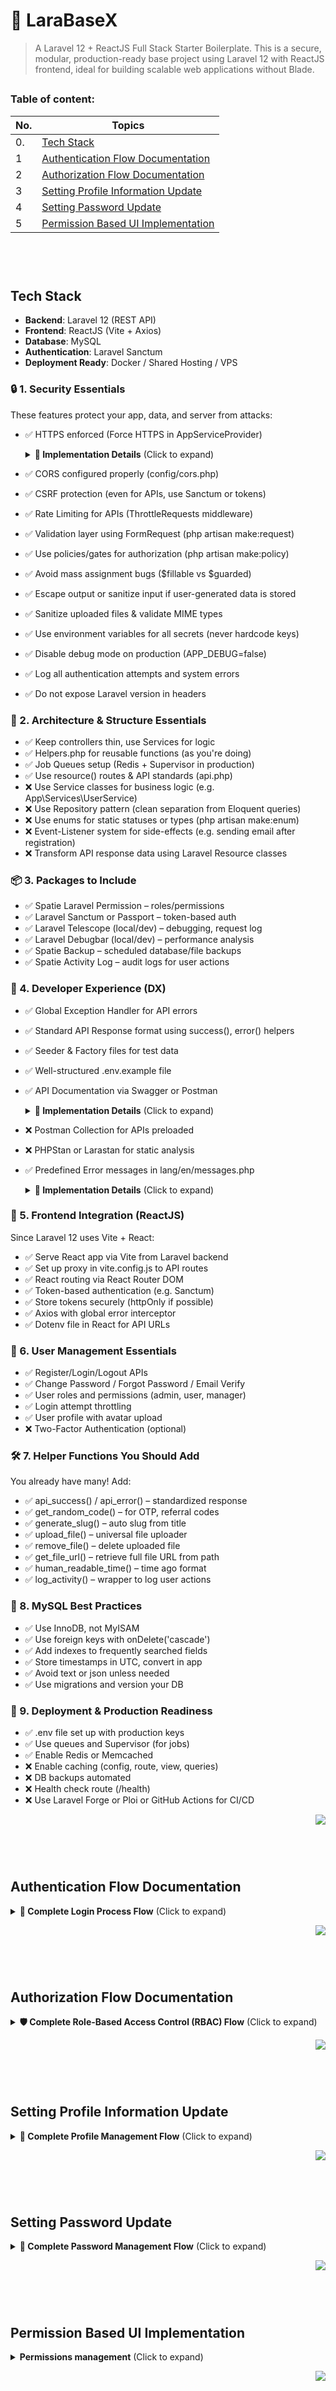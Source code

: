 # 🚀 LaraBaseX

> A Laravel 12 + ReactJS Full Stack Starter Boilerplate.
This is a secure, modular, production-ready base project using Laravel 12 with ReactJS frontend, ideal for building scalable web applications without Blade.

<div id="top"></div>

##

### Table of content:

| No. | Topics                                                                                  |
| --- | --------------------------------------------------------------------------------------- |
| 0.  | [Tech Stack](#tech-stack)                                                               |
| 1   | [Authentication Flow Documentation](#authentication-flow-documentation)                 |
| 2   | [Authorization Flow Documentation](#authorization-flow-documentation)                   |
| 3   | [Setting Profile Information Update](#setting-profile-information-update)               |
| 4   | [Setting Password Update](#setting-password-update)                                     |
| 5   | [Permission Based UI Implementation](#permission-based-ui-implementation)               |

<br>

<br>

#



## Tech Stack

- **Backend**: Laravel 12 (REST API)
- **Frontend**: ReactJS (Vite + Axios)
- **Database**: MySQL
- **Authentication**: Laravel Sanctum
- **Deployment Ready**: Docker / Shared Hosting / VPS



### 🔒 1. Security Essentials
These features protect your app, data, and server from attacks:

- ✅ HTTPS enforced (Force HTTPS in AppServiceProvider)
    <details>
    <summary>
    <strong>🔐 Implementation Details</strong> (Click to expand)</summary>

    **📁 Files Modified:**
    - `/app/Providers/AppServiceProvider.php` - Force HTTPS URL generation
    - `/config/app.php` - Added `force_https` configuration
    - `/app/Http/Middleware/ForceHttps.php` - HTTP to HTTPS redirects
    - `/app/Http/Kernel.php` - Middleware registration
    - `/.env.example` - Added `APP_FORCE_HTTPS` variable

    **🔧 How It Works:**
    ```php
    // AppServiceProvider - URL generation
    if (config('app.env') === 'production') {
        URL::forceScheme('https');
    }

    // Middleware - Request redirects
    if ($this->shouldForceHttps($request)) {
        return redirect()->secure($request->getRequestUri(), 301);
    }
    ```

    **⚙️ Configuration:**
    ```bash
    # Production
    APP_ENV=production
    APP_FORCE_HTTPS=true
    APP_URL=https://yourdomain.com

    # Development
    APP_ENV=local
    APP_FORCE_HTTPS=false
    APP_URL=http://localhost
    ```

    **✅ Features:**
    - Automatic HTTPS enforcement in production
    - Environment-based configuration
    - 301 redirects for SEO
    - Development-friendly (skips local)
    - Dual-layer protection (AppServiceProvider + Middleware)

    </details>
- ✅ CORS configured properly (config/cors.php)
- ✅ CSRF protection (even for APIs, use Sanctum or tokens)
- ✅ Rate Limiting for APIs (ThrottleRequests middleware)
- ✅ Validation layer using FormRequest (php artisan make:request)
- ✅ Use policies/gates for authorization (php artisan make:policy)
- ✅ Avoid mass assignment bugs ($fillable vs $guarded)
- ✅ Escape output or sanitize input if user-generated data is stored
- ✅ Sanitize uploaded files & validate MIME types
- ✅ Use environment variables for all secrets (never hardcode keys)
- ✅ Disable debug mode on production (APP_DEBUG=false)
- ✅ Log all authentication attempts and system errors
- ✅ Do not expose Laravel version in headers


### 🧱 2. Architecture & Structure Essentials
- ✅ Keep controllers thin, use Services for logic
- ✅ Helpers.php for reusable functions (as you're doing)
- ✅ Job Queues setup (Redis + Supervisor in production)
- ✅ Use resource() routes & API standards (api.php)
- ❌ Use Service classes for business logic (e.g. App\Services\UserService)
- ❌ Use Repository pattern (clean separation from Eloquent queries)
- ❌ Use enums for static statuses or types (php artisan make:enum)
- ❌ Event-Listener system for side-effects (e.g. sending email after registration)
- ❌ Transform API response data using Laravel Resource classes


### 📦 3. Packages to Include
- ✅ Spatie Laravel Permission – roles/permissions
- ✅ Laravel Sanctum or Passport – token-based auth
- ✅ Laravel Telescope (local/dev) – debugging, request log
- ✅ Laravel Debugbar (local/dev) – performance analysis
- ✅ Spatie Backup – scheduled database/file backups
- ✅ Spatie Activity Log – audit logs for user actions


### 🧠 4. Developer Experience (DX)
- ✅ Global Exception Handler for API errors
- ✅ Standard API Response format using success(), error() helpers
- ✅ Seeder & Factory files for test data
- ✅ Well-structured .env.example file
- ✅ API Documentation via Swagger or Postman

    <details>
    <summary>
    <strong>🔐 Implementation Details</strong> (Click to expand)</summary>
        includes comprehensive API documentation powered by **Swagger (OpenAPI)** which provides interactive documentation for all API endpoints.

    ## 🔗 Quick Access

    - **Swagger UI**: [http://127.0.0.1:8001/api/documentation](http://127.0.0.1:8001/api/documentation)
    - **JSON Documentation**: [http://127.0.0.1:8001/docs/api-docs.json](http://127.0.0.1:8001/docs/api-docs.json)
    - **YAML Documentation**: [http://127.0.0.1:8001/docs/api-docs.yaml](http://127.0.0.1:8001/docs/api-docs.yaml)

    ## 📋 API Endpoints Summary

    ### Authentication Endpoints

    | Method | Endpoint | Description | Auth Required |
    |--------|----------|-------------|---------------|
    | `GET` | `/api/app-version` | Get app version and store URL | ❌ No |
    | `POST` | `/api/register` | Register new user and send OTP | ❌ No |
    | `POST` | `/api/login` | Login with mobile number and send OTP | ❌ No |
    | `POST` | `/api/verify-otp` | Verify OTP and get access token | ❌ No |
    | `POST` | `/api/resend-otp` | Resend OTP to mobile number | ❌ No |
    | `POST` | `/api/logout` | Logout and revoke access token | ✅ Yes |

    ### User Management Endpoints

    | Method | Endpoint | Description | Auth Required |
    |--------|----------|-------------|---------------|
    | `POST` | `/api/user` | Get authenticated user details | ✅ Yes |
    | `POST` | `/api/user/update` | Update user profile information | ✅ Yes |
    | `POST` | `/api/user/update-photo` | Upload/update profile photo | ✅ Yes |

    ### Home/Content Endpoints

    | Method | Endpoint | Description | Auth Required |
    |--------|----------|-------------|---------------|
    | `POST` | `/api/sliders` | Get home page sliders | ✅ Yes |

    ## 🔐 Authentication

    The API uses **Bearer Token Authentication** (Laravel Passport):

    1. **Register/Login**: Use `/api/register` or `/api/login` to get OTP
    2. **Verify OTP**: Use `/api/verify-otp` to get your access token
    3. **Use Token**: Include in headers: `Authorization: Bearer YOUR_TOKEN_HERE`

    ### Example Authentication Flow

    ```bash
    # 1. Register or Login
    curl -X POST http://127.0.0.1:8001/api/login \
    -H "Content-Type: application/json" \
    -d '{
        "mobile": "9876543210",
        "device_id": "abc123device"
    }'

    # 2. Verify OTP (example OTP from logs)
    curl -X POST http://127.0.0.1:8001/api/verify-otp \
    -H "Content-Type: application/json" \
    -d '{
        "mobile": "9876543210",
        "otp": "1234"
    }'

    # 3. Use the returned access_token for authenticated requests
    curl -X POST http://127.0.0.1:8001/api/user \
    -H "Authorization: Bearer YOUR_ACCESS_TOKEN_HERE" \
    -H "Content-Type: application/json"
    ```

    ## 🚀 Using Swagger UI

    ### Interactive Testing

    1. **Open Swagger UI**: Navigate to `http://127.0.0.1:8001/api/documentation`
    2. **Authenticate**:
    - Click "Authorize" button
    - Enter your bearer token: `Bearer YOUR_TOKEN_HERE`
    3. **Test Endpoints**: Click "Try it out" on any endpoint to test it directly

    ### Features Available

    - ✅ **Interactive Testing**: Test all endpoints directly from the browser
    - ✅ **Request/Response Examples**: See example data for all endpoints
    - ✅ **Schema Validation**: View required fields and data types
    - ✅ **Authentication Support**: Built-in token authentication
    - ✅ **Export Options**: Download as JSON/YAML for external tools

    ## 📱 Mobile App Integration

    ### Headers Required

    ```javascript
    {
    "Content-Type": "application/json",
    "Accept": "application/json",
    "Authorization": "Bearer YOUR_ACCESS_TOKEN" // For protected endpoints
    }
    ```

    ### Error Responses

    All endpoints return consistent error responses:

    ```json
    {
    "errors": {
        "field_name": ["Error message here"]
    }
    }
    ```

    ### Success Responses

    Most endpoints return:
    - `200`: Success with data
    - `201`: Created successfully
    - `400`: Validation error
    - `401`: Unauthorized/Invalid token

    ## 🛠️ For Developers

    ### Adding New API Endpoints

    1. **Create Controller Method** with OpenAPI annotations:

    ```php
    /**
     * @OA\Post(
     *     path="/api/your-endpoint",
     *     operationId="yourMethod",
     *     tags={"Your Tag"},
     *     summary="Your endpoint description",
     *     @OA\RequestBody(
     *         required=true,
     *         @OA\JsonContent(
     *             @OA\Property(property="field", type="string", example="value")
     *         )
     *     ),
     *     @OA\Response(response=200, description="Success")
     * )
     */
    public function yourMethod(Request $request) {
        // Your code here
    }
    ```

    2. **Add Route** in `routes/api.php`
    3. **Regenerate Documentation**:
    ```bash
    php artisan l5-swagger:generate
    ```

    ### Configuration

    - **Config File**: `config/l5-swagger.php`
    - **Generated Files**: `storage/api-docs/`
    - **Views**: `resources/views/vendor/l5-swagger/`

    ## 📋 Postman Collection

    You can import the API documentation into Postman:

    1. **Import from URL**: Use `http://127.0.0.1:8001/docs/api-docs.json`
    2. **Or Download**: Save the JSON file and import it manually

    ## 🔄 Regenerating Documentation

    When you add new endpoints or modify existing ones:

    ```bash
    # Regenerate documentation
    php artisan l5-swagger:generate

    # Clear cache if needed
    php artisan config:clear
    php artisan route:clear
    ```

    ## 📝 Environment Configuration

    Add these to your `.env` file for production:

    ```env
    L5_SWAGGER_USE_ABSOLUTE_PATH=true
    L5_FORMAT_TO_USE_FOR_DOCS=json
    ```

    ## 🎯 Benefits of This Implementation

    1. **✅ Complete Documentation**: All endpoints documented with examples
    2. **✅ Interactive Testing**: Test APIs directly from browser
    3. **✅ Mobile-Friendly**: Perfect for mobile app development
    4. **✅ Export Ready**: JSON/YAML formats for external tools
    5. **✅ Security Documented**: Clear authentication requirements
    6. **✅ Validation Info**: Request/response schemas included
    7. **✅ Professional**: Industry-standard OpenAPI specification

    ## 🔗 Related Documentation

    - [Laravel Passport Authentication](routes/auth.php)
    - [Package Documentation](PACKAGES_DOCUMENTATION.md)
    - [Database Backup System](app/Console/Commands/BackupDatabase.php)

    ---

    **✅ Status**: API Documentation implementation complete!
    **🌐 Access**: http://127.0.0.1:8001/api/documentation
    **📱 Mobile Ready**: All endpoints documented and testable

    </details>
- ❌ Postman Collection for APIs preloaded
- ❌ PHPStan or Larastan for static analysis
- ✅ Predefined Error messages in lang/en/messages.php

    <details>
    <summary>
    <strong>🔐 Implementation Details</strong> (Click to expand)</summary>
        includes comprehensive API documentation powered by **Swagger (OpenAPI)** which provides interactive documentation for all API endpoints.


    ## 📁 Files Created/Modified

    ### 1. **Language Files**
    ```
    ✅ lang/en/messages.php     - Centralized application messages
    ✅ lang/en/validation.php   - Custom validation messages and attributes
    ✅ app/helpers.php          - Added message helper functions
    ```

    ### 2. **Updated Controllers**
    ```
    ✅ app/Http/Controllers/Api/AuthController.php - Using centralized messages
    ```

    ---

    ## 🛠️ Implementation Details

    ### **Message Categories**

    #### 1. **Authentication Messages** (`auth.*`)
    ```php
    auth_message('login_successful')          // "Login successful! Welcome back."
    auth_message('invalid_credentials')       // "Invalid email or password."
    auth_message('account_inactive')          // "Your account is inactive. Please contact administrator."
    ```

    #### 2. **API Messages** (`api.*`)
    ```php
    api_message('success')                    // "Operation completed successfully."
    api_message('otp_sent')                   // "OTP sent successfully."
    api_message('otp_verified')               // "OTP verified successfully."
    api_message('unauthorized')               // "Unauthorized access."
    ```

    #### 3. **User Management** (`user.*`)
    ```php
    user_message('created')                   // "User created successfully."
    user_message('profile_updated')           // "Profile updated successfully."
    user_message('email_exists')              // "Email address already exists."
    ```

    #### 4. **Validation Messages** (`validation.*`)
    ```php
    validation_message('required')            // "This field is required."
    validation_message('email')               // "Please enter a valid email address."
    validation_message('phone')               // "Please enter a valid phone number."
    ```

    #### 5. **File Upload Messages** (`file.*`)
    ```php
    message('file.uploaded')                  // "File uploaded successfully."
    message('file.invalid_type')              // "Invalid file type."
    message('file.too_large')                 // "File size is too large."
    ```

    #### 6. **System Messages** (`system.*`)
    ```php
    message('system.maintenance')             // "System is under maintenance. Please try again later."
    message('system.backup_created')          // "System backup created successfully."
    ```

    ---

    ## 🔧 Helper Functions Available

    ### **Basic Message Helpers**
    ```php
    message('category.key')                   // Get any message
    message('user.created')                   // "User created successfully."
    message('api.success')                    // "Operation completed successfully."
    ```

    ### **Category-Specific Helpers**
    ```php
    auth_message('login_successful')          // Authentication messages
    api_message('otp_sent')                   // API messages
    user_message('profile_updated')           // User management messages
    validation_message('required')            // Validation messages
    ```

    ### **API Response Helpers**
    ```php
    api_success_message('otp_sent')           // Standard API success with message
    api_error_message('unauthorized', 401)    // Standard API error with message
    ```

    ### **Web Response Helpers**
    ```php
    success_message('user', 'created')        // "User created successfully."
    error_message('user', 'not_found')        // "User not found."
    ```

    ---

    ## 💻 Usage Examples

    ### **In Controllers**
    ```php
    // API Controllers
    return api_success_message('otp_sent');
    return api_error_message('unauthorized', 401);

    // Web Controllers
    return redirect()->back()->with('success', user_message('created'));
    return redirect()->back()->with('error', user_message('not_found'));
    ```

    ### **In Validation**
    ```php
    // Custom validation messages automatically loaded from lang/en/validation.php
    $validator = Validator::make($request->all(), [
        'mobile' => 'required|digits:10|unique:users',
        'email' => 'required|email|unique:users',
    ]);

    // Will show: "Please enter a valid 10-digit mobile number."
    // Will show: "This email address is already registered."
    ```

    ### **In Blade Views**
    ```php
    @if(session('success'))
        <div class="alert-success">{{ session('success') }}</div>
    @endif

    @if(session('error'))
        <div class="alert-error">{{ session('error') }}</div>
    @endif
    ```

    ### **In React Components**
    ```typescript
    // Messages passed from backend via Inertia
    const { flash } = usePage().props;

    {flash.success && (
        <Alert variant="success">{flash.success}</Alert>
    )}

    {flash.error && (
        <Alert variant="destructive">{flash.error}</Alert>
    )}
    ```

    ---

    ## 🌍 Internationalization Ready

    ### **Easy Translation Support**
    ```php
    // Create lang/es/messages.php for Spanish
    'auth' => [
        'login_successful' => '¡Inicio de sesión exitoso! Bienvenido de vuelta.',
        'invalid_credentials' => 'Correo electrónico o contraseña inválidos.',
    ],

    // Usage remains the same
    auth_message('login_successful') // Returns Spanish version if locale is 'es'
    ```

    ### **With Replacements**
    ```php
    // In messages.php
    'user_created' => 'User :name was created successfully.',

    // Usage with replacements
    user_message('user_created', ['name' => $user->first_name])
    // Returns: "User John was created successfully."
    ```

    ---

    ## 🎯 Benefits Achieved

    ### **1. Consistency**
    - ✅ All error messages follow the same format
    - ✅ Standardized API responses
    - ✅ Consistent validation messages

    ### **2. Maintainability**
    - ✅ Centralized message management
    - ✅ Easy to update messages globally
    - ✅ No hardcoded strings in controllers

    ### **3. Internationalization**
    - ✅ Ready for multi-language support
    - ✅ Laravel's built-in translation system
    - ✅ Easy locale switching

    ### **4. Professional UX**
    - ✅ User-friendly error messages
    - ✅ Clear validation feedback
    - ✅ Consistent messaging across platform

    ### **5. Developer Experience**
    - ✅ Easy-to-use helper functions
    - ✅ IDE auto-completion support
    - ✅ Reduced code duplication

    ---

    ## 🔄 Migration Guide

    ### **Before (Hardcoded)**
    ```php
    return response()->json(['message' => 'OTP sent successfully'], 200);
    return response()->json(['message' => 'User not found'], 404);
    ```

    ### **After (Centralized)**
    ```php
    return api_success_message('otp_sent');
    return api_error_message('not_found', 404);
    ```

    ---

    ## 📋 Next Steps

    1. **Update Remaining Controllers** - Apply centralized messages to all controllers
    2. **Frontend Integration** - Use messages in React components
    3. **Add More Categories** - Extend messages for specific modules
    4. **Translation Files** - Add support for additional languages
    5. **API Documentation** - Update Swagger docs with new error responses

    ---

    **✅ Status**: Predefined Error Messages - COMPLETED!
    **🎯 Impact**: Professional, consistent, and maintainable messaging system
    **🌍 Ready**: Multi-language support and global message management

    </details>


### 🧰 5. Frontend Integration (ReactJS)
Since Laravel 12 uses Vite + React:

- ✅ Serve React app via Vite from Laravel backend
- ✅ Set up proxy in vite.config.js to API routes
- ✅ React routing via React Router DOM
- ✅ Token-based authentication (e.g. Sanctum)
- ✅ Store tokens securely (httpOnly if possible)
- ✅ Axios with global error interceptor
- ✅ Dotenv file in React for API URLs


### 🔐 6. User Management Essentials
- ✅ Register/Login/Logout APIs
- ✅ Change Password / Forgot Password / Email Verify
- ✅ User roles and permissions (admin, user, manager)
- ✅ Login attempt throttling
- ✅ User profile with avatar upload
- ❌ Two-Factor Authentication (optional)


### 🛠️ 7. Helper Functions You Should Add
You already have many! Add:

- ✅ api_success() / api_error() – standardized response
- ✅ get_random_code() – for OTP, referral codes
- ✅ generate_slug() – auto slug from title
- ✅ upload_file() – universal file uploader
- ✅ remove_file() – delete uploaded file
- ✅ get_file_url() – retrieve full file URL from path
- ✅ human_readable_time() – time ago format
- ✅ log_activity() – wrapper to log user actions


### 💾 8. MySQL Best Practices
- ✅ Use InnoDB, not MyISAM
- ✅ Use foreign keys with onDelete('cascade')
- ✅ Add indexes to frequently searched fields
- ✅ Store timestamps in UTC, convert in app
- ✅ Avoid text or json unless needed
- ✅ Use migrations and version your DB


### 🔄 9. Deployment & Production Readiness
- ✅ .env file set up with production keys
- ✅ Use queues and Supervisor (for jobs)
- ✅ Enable Redis or Memcached
- ❌ Enable caching (config, route, view, queries)
- ❌ DB backups automated
- ❌ Health check route (/health)
- ❌ Use Laravel Forge or Ploi or GitHub Actions for CI/CD


<p align="right"><a href="#top"><img src="https://img.shields.io/badge/-Back%20to%20Top-blueviolet?style=for-the-badge" /></a></p>

<br>

<br>

#

## Authentication Flow Documentation

<details>
<summary><strong>🔐 Complete Login Process Flow</strong> (Click to expand)</summary>

### Complete Login Process Flow
Understanding how user authentication works from frontend to backend and database.

#### 🎯 Step-by-Step Login Flow

**1. User visits login page**

```php
GET /login → AuthenticatedSessionController@create() → returns Inertia::render('auth/login')
```

**2. Login form displayed**

```typescript
resources/js/pages/auth/login.tsx renders with email/password fields
```

**3. User submits form**

```php
POST /login → AuthenticatedSessionController@store(LoginRequest $request)
```

**4. Login validation & authentication**

```php
LoginRequest validates email/password → Auth::attempt() tries to log user in
```

**5. Successful login redirect**

```php
return redirect()->intended(RouteServiceProvider::HOME);
// RouteServiceProvider::HOME = '/dashboard'
```

**6. Dashboard redirect route**

```php
GET /dashboard → redirects to /admin/dashboard (from backend.php)
```

**7. Admin dashboard loads**

```php
GET /admin/dashboard → DashboardController@index() → Inertia::render('dashboard')
```

**8. Final page rendered**

```typescript
resources/js/pages/dashboard.tsx displays the admin dashboard
```

#### 📋 Files Involved in Authentication

| Step | File | Purpose |
|------|------|---------|
| 1 | `routes/auth.php` | Defines login routes |
| 2 | `AuthenticatedSessionController.php` | Handles login logic |
| 3 | `auth/login.tsx` | Login form UI |
| 4 | `LoginRequest.php` | Validates credentials |
| 5 | `RouteServiceProvider.php` | Defines redirect destination |
| 6 | `routes/backend.php` | Dashboard redirect route |
| 7 | `DashboardController.php` | Dashboard data & logic |
| 8 | `dashboard.tsx` | Dashboard UI |

#### 🛡️ Security Requirements

For login to succeed, **ALL** of these must be true:

| Requirement | Check | Location |
|-------------|-------|----------|
| **Email exists** | `users.email` must match | MySQL Database |
| **Password correct** | Hashed password must verify | MySQL Database |
| **User active** | `users.status = 'ACTIVE'` | User Model |
| **Account not locked** | Rate limiting checks | LoginRequest |
| **Proper permissions** | Role/permission validation | Custom Middleware |

#### 🔐 What Happens During Authentication

```php
// When user submits login form, Laravel does:
1. SELECT * FROM users WHERE email = 'user@example.com'
2. password_verify('user-entered-password', $user->password)
3. Check if user status is ACTIVE
4. Validate user roles/permissions
5. If ALL checks pass → Login SUCCESS
6. If ANY check fails → Login FAILS
```

#### ❌ Common Login Failures

```php
// Wrong email
Auth::attempt(['email' => 'wrong@email.com', 'password' => 'anything'])
// Result: FALSE - No user found with that email

// Correct email, wrong password
Auth::attempt(['email' => 'user@example.com', 'password' => 'wrongpassword'])
// Result: FALSE - Password doesn't match hash in database

// User exists but INACTIVE status
// Custom middleware blocks access even if login succeeds
```

#### 🔑 Key Security Points

- **Database Validation**: Without correct credentials in MySQL `users` table, login is impossible
- **Password Hashing**: Passwords are hashed using Laravel's secure bcrypt algorithm
- **Session Management**: Successful login creates secure session tokens
- **Middleware Protection**: Custom middleware validates user status and permissions
- **Rate Limiting**: Failed login attempts are throttled to prevent brute force attacks

#### 📝 Authentication Middleware Stack

After successful login, protected routes use this middleware stack:

```php
Route::middleware(['auth', 'verified', 'admin', 'preventBackHistory'])->group(function () {
    // Protected admin routes
});
```

- **auth**: Ensures user is authenticated
- **verified**: Ensures email is verified (if required)
- **admin**: Custom middleware checking admin permissions
- **preventBackHistory**: Prevents browser back button after logout

</details>


<p align="right"><a href="#top"><img src="https://img.shields.io/badge/-Back%20to%20Top-blueviolet?style=for-the-badge" /></a></p>



<br>

<br>

#

## Authorization Flow Documentation

<details>
<summary><strong>🛡️ Complete Role-Based Access Control (RBAC) Flow</strong> (Click to expand)</summary>

### Complete Role-Based Access Control (RBAC) Flow
Understanding how user authorization works from registration to protected resource access.

#### 🎯 Step-by-Step Authorization Flow

**1. User Registration with Role Assignment**

```php
POST /register → RegisteredUserController@store() → User created with 'User' role and 'INACTIVE' status
```

**2. Admin Approval Process**

```php
Admin changes user status: 'INACTIVE' → 'ACTIVE' in admin panel
```

**3. User Login Attempt**

```php
POST /login → AuthenticatedSessionController@store() → Authentication succeeds
```

**4. Protected Route Access**

```php
GET /admin/dashboard → Middleware stack: ['auth', 'verified', 'admin', 'preventBackHistory']
```

**5. AdminAccess Middleware Validation**

```php
AdminAccess middleware validates:
1. Authentication status
2. User status (ACTIVE/INACTIVE)
3. User roles (RootUser/Admin/User)
4. Specific permissions for the route
```

**6. Permission-Based Access Control**

```php
Route: admin/dashboard → Permission: dashboard-view → Access Granted/Denied
```

**7. Final Access Decision**

```php
if (hasPermission) → Proceed to controller
else → Access Denied (403)
```

#### 📋 Files Involved in Authorization

| Step | File | Purpose |
|------|------|---------|
| 1 | `RegisteredUserController.php` | Assigns default 'User' role to new users |
| 2 | `AdminAccess.php` | Main authorization middleware |
| 3 | `User.php` model | Role/permission relationships |
| 4 | `routes/backend.php` | Protected route definitions |
| 5 | `DashboardController.php` | Resource access control |
| 6 | Database tables | `roles`, `permissions`, `role_has_permissions` |

#### 🛡️ Authorization Security Levels

Authorization happens in **4 security levels**:

| Level | Check | Middleware/Location | Action if Fails |
|-------|-------|-------------------|-----------------|
| **Level 1** | Authentication | `auth` middleware | Redirect to login |
| **Level 2** | User Status | `AdminAccess` middleware | Access denied |
| **Level 3** | Role Validation | `AdminAccess` middleware | Access denied |
| **Level 4** | Permission Check | `AdminAccess` middleware | Access denied |

#### 🔐 Role & Permission Structure

```php
// Role Hierarchy (from highest to lowest access)
RootUser → Admin → User

// Permission Mapping Example:
Route: admin/users → Permission: user-view
Route: admin/users (POST) → Permission: user-store
Route: admin/users/{user} (PUT) → Permission: user-update
```

#### 📊 Current Role Permissions

| Role | Status | Permissions | Access Level |
|------|--------|-------------|--------------|
| **RootUser** | ACTIVE | All 14 permissions | Full system access |
| **Admin** | ACTIVE | Configurable subset | Partial admin access |
| **User** | INACTIVE → ACTIVE | `dashboard-view` only | Basic dashboard access |

**RootUser Permissions:**
```
- dashboard-view, role-view, role-store, role-update, role-permission
- user-view, user-store, user-update
- employee-view, employee-store, employee-update
- enquiry-view, enquiry-store, enquiry-update
```

**User Permissions:**
```
- dashboard-view (basic dashboard access only)
```

#### 🚦 Authorization Decision Process

```php
// AdminAccess Middleware Logic Flow:

1. Authentication Check
   if (!Auth::check()) → return redirect('/login')

2. User Status Check
   if ($user->status !== 'ACTIVE') → return access_denied()

3. Super Admin Bypass
   if ($user->hasRole(['RootUser', 'SuperAdmin'])) → return next($request)

4. Permission Extraction
   $route = 'admin/dashboard' → $permission = 'dashboard-view'

5. Permission Check
   if ($user->can($permission)) → return next($request)
   else → return access_denied()
```

#### 🔄 User Lifecycle & Authorization States

```mermaid
Registration → INACTIVE + User Role → Admin Approval → ACTIVE Status → Login → Permission Check → Access Granted/Denied
```

**State Transitions:**
```php
// New User Registration
User::create([
    'status' => 'INACTIVE',  // Cannot login
    'role' => 'User'         // Basic permissions when activated
]);

// Admin Activation
$user->update(['status' => 'ACTIVE']); // Can now login

// Role Upgrade (if needed)
$user->assignRole('Admin'); // Gets additional permissions
```

#### ❌ Common Authorization Failures

```php
// Scenario 1: Inactive User
$user->status = 'INACTIVE' → Access denied (even with correct role)

// Scenario 2: Insufficient Role
$user->hasRole('User') but route needs 'Admin' → Access denied

// Scenario 3: Missing Permission
$user->hasRole('Admin') but lacks 'user-delete' permission → Access denied

// Scenario 4: Route Permission Not Found
Route has no mapped permission → Access denied (fail-safe)
```

#### 🛠️ Permission Mapping System

The system uses **dynamic permission mapping** based on route patterns:

```php
// Route Pattern → Permission Pattern
admin/{resource} → {resource}-view
admin/{resource} (POST) → {resource}-store
admin/{resource}/{id} (PUT) → {resource}-update
admin/{resource}/{id} (DELETE) → {resource}-destroy

// Examples:
admin/users → user-view
admin/users (POST) → user-store
admin/users/123 (PUT) → user-update
admin/roles/456/permission → role-permission
```

#### 🔑 Key Authorization Features

- **Role-Based Access Control**: Users assigned roles with specific permissions
- **Dynamic Permission Checking**: Permissions mapped from route patterns
- **Multi-Level Security**: 4-layer validation (auth → status → role → permission)
- **Emergency Access**: RootUser bypasses all permission checks
- **Fail-Safe Design**: Unknown routes/permissions default to access denied
- **Comprehensive Logging**: All access attempts logged for security audit

#### 📝 Authorization Middleware Configuration

```php
// Protected Routes Configuration
Route::middleware(['auth', 'verified', 'admin', 'preventBackHistory'])->group(function () {
    Route::prefix('admin')->name('admin.')->group(function () {
        Route::get('dashboard', [DashboardController::class, 'index'])->name('dashboard.index');
        // Each route automatically mapped to required permission
    });
});
```

**Middleware Responsibilities:**
- **auth**: Basic authentication validation
- **verified**: Email verification (if enabled)
- **admin**: Role-based authorization (our custom middleware)
- **preventBackHistory**: Security measure for sensitive pages

#### 🎯 Authorization Security Benefits

- **✅ Granular Access Control**: Each route protected by specific permissions
- **✅ Role Hierarchy**: Clear privilege levels from User to RootUser
- **✅ Admin Approval Workflow**: New users require explicit activation
- **✅ Dynamic Permission System**: Easy to add new protected routes
- **✅ Emergency Access**: RootUser always has system access
- **✅ Comprehensive Audit**: All authorization decisions logged
- **✅ Fail-Safe Default**: Deny access when in doubt


</details>

<p align="right"><a href="#top"><img src="https://img.shields.io/badge/-Back%20to%20Top-blueviolet?style=for-the-badge" /></a></p>



<br>

<br>

#

## Setting Profile Information Update

<details>
<summary><strong>👤 Complete Profile Management Flow</strong> (Click to expand)</summary>

### Complete Profile Management Flow
Understanding how authenticated users can update their personal information (name and email).

#### 🎯 Step-by-Step Profile Update Flow

**1. User accesses profile settings**

```php
GET /settings/profile → ProfileController@edit() → returns Inertia::render('settings/profile')
```

**2. Profile form displayed**

```typescript
resources/js/pages/settings/profile.tsx renders with first_name, last_name, and email fields
```

**3. User modifies information**

```typescript
Form fields auto-populate with current user data from auth.user object
```

**4. User submits form**

```php
PATCH /settings/profile → ProfileController@update(ProfileUpdateRequest $request)
```

**5. Backend validation**

```php
ProfileUpdateRequest validates:
- first_name: required, string, max:255
- last_name: nullable, string, max:255
- email: required, unique (except current user), valid email format
```

**6. Email verification check**

```php
if (email changed) → set email_verified_at = null → triggers verification process
```

**7. Profile updated & saved**

```php
$user->fill($validated_data) → $user->save() → redirect back to profile page
```

**8. Success feedback displayed**

```typescript
"Saved" message shows briefly using Transition component
```

#### 📋 Files Involved in Profile Update

| Step | File | Purpose |
|------|------|---------|
| 1 | `routes/settings.php` | Defines profile routes |
| 2 | `ProfileController.php` | Handles profile logic |
| 3 | `settings/profile.tsx` | Profile form UI |
| 4 | `ProfileUpdateRequest.php` | Validates profile data |
| 5 | `User.php` model | User data storage |
| 6 | `SettingsLayout.tsx` | Settings page wrapper |

#### 🛡️ Profile Update Security Features

Profile updates include these security measures:

| Security Layer | Check | Purpose |
|----------------|-------|---------|
| **Authentication** | Must be logged in | Only auth users can update profile |
| **Ownership** | Only update own profile | Users can't modify other profiles |
| **Email Uniqueness** | Email must be unique in system | Prevents duplicate accounts |
| **Data Validation** | Required fields & format validation | Ensures data integrity |
| **Email Verification** | Reset verification on email change | Confirms new email ownership |

#### 🔐 Profile Form Fields & Validation

```typescript
// Profile Form Structure
type ProfileForm = {
    first_name: string;  // Required, max 255 chars
    last_name: string;   // Optional, max 255 chars
    email: string;       // Required, valid email, unique
};

// Form Initialization
const { data, setData, patch } = useForm<ProfileForm>({
    first_name: auth.user.first_name || '',
    last_name: auth.user.last_name || '',
    email: auth.user.email,
});
```

#### 📊 Profile Update Process Details

**Frontend Form Handling:**
```typescript
// Real-time data binding
onChange={(e) => setData('first_name', e.target.value)}

// Form submission
patch(route('profile.update'), { preserveScroll: true });

// Success feedback
{recentlySuccessful && <p>Saved</p>}
```

**Backend Processing:**
```php
// Validation through ProfileUpdateRequest
$validated = $request->validated();

// Fill user model with new data
$request->user()->fill($validated);

// Handle email changes
if ($request->user()->isDirty('email')) {
    $request->user()->email_verified_at = null;
}

// Save changes
$request->user()->save();
```

#### 🔄 Email Verification Workflow

When user changes email address:

```php
1. New email is saved to database
2. email_verified_at is set to NULL
3. User must verify new email address
4. Verification link sent to new email
5. Until verified, some features may be restricted
```

**Email Verification UI:**
```typescript
{mustVerifyEmail && auth.user.email_verified_at === null && (
    <div>
        <p>Your email address is unverified.</p>
        <Link href={route('verification.send')}>
            Click here to resend verification email
        </Link>
    </div>
)}
```

#### ❌ Common Profile Update Failures

```php
// Validation Failures:

// Empty first name
'first_name' => '' → Error: "The first name field is required"

// Duplicate email
'email' => 'existing@email.com' → Error: "The email has already been taken"

// Invalid email format
'email' => 'not-an-email' → Error: "The email must be a valid email address"

// First name too long
'first_name' => str_repeat('A', 256) → Error: "First name may not be greater than 255 characters"
```

#### 🎨 UI/UX Features

**Responsive Design:**
```typescript
// Mobile: Stacked layout
<div className="grid grid-cols-1 gap-4 md:grid-cols-2">

// Desktop: Side-by-side first_name and last_name
```

**Form Accessibility:**
```typescript
// Proper labels and autocomplete
<Label htmlFor="first_name">First Name</Label>
<Input autoComplete="given-name" />

// Error message display
<InputError message={errors.first_name} />
```

**Visual Feedback:**
```typescript
// Loading state
<Button disabled={processing}>Save</Button>

// Success animation
<Transition show={recentlySuccessful}>
    <p>Saved</p>
</Transition>
```

#### 🔑 Key Profile Management Features

- **✅ Real-time Validation**: Immediate feedback on form errors
- **✅ Responsive Design**: Works on mobile and desktop devices
- **✅ Auto-population**: Form loads with current user data
- **✅ Email Verification**: Automatically triggers when email changes
- **✅ Security First**: Only authenticated users can access
- **✅ Data Integrity**: Comprehensive validation rules
- **✅ User Experience**: Smooth transitions and clear feedback

#### 📝 Profile Settings Integration

Profile updates integrate with the broader settings system:

```typescript
// Settings Layout Navigation
<SettingsLayout>
    {/* Profile form content */}
    <DeleteUser /> {/* Account deletion component */}
</SettingsLayout>
```

**Settings Navigation:**
- Profile Information (current page)
- Password Update
- Account Deletion
- Other settings sections

#### 🛠️ Technical Implementation Notes

**Inertia.js Integration:**
```php
// Controller returns Inertia response
return Inertia::render('settings/profile', [
    'mustVerifyEmail' => $request->user() instanceof MustVerifyEmail,
    'status' => session('status'),
]);
```

**Form Request Validation:**
```php
// Custom validation rules in ProfileUpdateRequest
Rule::unique(User::class)->ignore($this->user()->id)
// Allows user to keep their current email while preventing duplicates
```

**State Management:**
```typescript
// Inertia useForm hook manages form state
const { data, setData, patch, errors, processing, recentlySuccessful } = useForm();
```

This profile management system provides a secure, user-friendly way for authenticated users to maintain their personal information while ensuring data integrity and security throughout the process.

</details>

<p align="right"><a href="#top"><img src="https://img.shields.io/badge/-Back%20to%20Top-blueviolet?style=for-the-badge" /></a></p>



<br>

<br>

#

## Setting Password Update

<details>
<summary><strong>🔐 Complete Password Management Flow</strong> (Click to expand)</summary>

### Complete Password Management Flow
Understanding how authenticated users can securely update their account passwords.

#### 🎯 Step-by-Step Password Update Flow

**1. User accesses password settings**

```php
GET /settings/password → PasswordController@edit() → returns Inertia::render('settings/password')
```

**2. Password form displayed**

```typescript
resources/js/pages/settings/password.tsx renders with current_password, password, and password_confirmation fields
```

**3. User enters password information**

```typescript
Form requires: current password, new password, and password confirmation
```

**4. User submits form**

```php
PUT /settings/password → PasswordController@update(Request $request)
```

**5. Backend validation**

```php
Request validates:
- current_password: required, must match current user password
- password: required, must meet Password::defaults() rules, confirmed
- password_confirmation: must match password field
```

**6. Password hashing & update**

```php
Hash::make($validated['password']) → User password updated in database
```

**7. Success response**

```php
return back() → redirects to password settings page
```

**8. Success feedback displayed**

```typescript
"Saved" message shows briefly using Transition component
```

#### 📋 Files Involved in Password Update

| Step | File | Purpose |
|------|------|---------|
| 1 | `routes/settings.php` | Defines password routes |
| 2 | `Settings/PasswordController.php` | Handles password logic |
| 3 | `settings/password.tsx` | Password form UI |
| 4 | `Request` validation | Built-in Laravel validation |
| 5 | `User.php` model | Password storage |
| 6 | `SettingsLayout.tsx` | Settings page wrapper |

#### 🛡️ Password Update Security Features

Password updates include multiple security layers:

| Security Layer | Check | Purpose |
|----------------|-------|---------|
| **Authentication** | Must be logged in | Only auth users can change password |
| **Current Password** | Must provide current password | Prevents unauthorized changes |
| **Password Strength** | Must meet Password::defaults() rules | Ensures strong passwords |
| **Confirmation** | Must confirm new password | Prevents typos |
| **Secure Hashing** | bcrypt/Argon2 hashing | Passwords stored securely |

#### 🔐 Password Form Fields & Validation

```typescript
// Password Form Structure
type PasswordForm = {
    current_password: string;      // Required, must match current
    password: string;              // Required, must meet strength rules
    password_confirmation: string; // Required, must match password
};

// Form Initialization
const { data, setData, put } = useForm({
    current_password: '',
    password: '',
    password_confirmation: '',
});
```

#### 📊 Password Validation Rules

**Laravel Password::defaults() includes:**
```php
- Minimum 8 characters
- At least one uppercase letter (A-Z)
- At least one lowercase letter (a-z)
- At least one number (0-9)
- At least one special character (!@#$%^&*)
- Must be confirmed (password_confirmation field)
```

**Additional Security Rules:**
```php
- current_password: Must match user's existing password
- Cannot be empty or null
- Real-time validation on frontend
- Secure hashing using Hash::make()
```

#### 🔄 Password Update Process Details

**Frontend Form Handling:**
```typescript
// Real-time data binding
onChange={(e) => setData('password', e.target.value)}

// Form submission with error handling
put(route('password.update'), {
    preserveScroll: true,
    onSuccess: () => reset(),
    onError: (errors) => {
        // Focus on error fields and reset sensitive data
        if (errors.password) {
            reset('password', 'password_confirmation');
            passwordInput.current?.focus();
        }
        if (errors.current_password) {
            reset('current_password');
            currentPasswordInput.current?.focus();
        }
    },
});
```

**Backend Processing:**
```php
// Comprehensive validation
$validated = $request->validate([
    'current_password' => ['required', 'current_password'],
    'password' => ['required', Password::defaults(), 'confirmed'],
]);

// Secure password update
$request->user()->update([
    'password' => Hash::make($validated['password']),
]);

// Return to settings page
return back();
```

#### ❌ Common Password Update Failures

```php
// Validation Failures:

// Wrong current password
'current_password' => 'wrongpassword' → Error: "The current password is incorrect"

// Weak new password
'password' => '123' → Error: "Password must be at least 8 characters"

// Password mismatch
'password' => 'NewPass123!'
'password_confirmation' => 'DifferentPass' → Error: "Password confirmation does not match"

// Missing uppercase letter
'password' => 'newpass123!' → Error: "Password must contain at least one uppercase letter"

// Missing special character
'password' => 'NewPass123' → Error: "Password must contain at least one special character"
```

#### 🎨 UI/UX Features

**Security-First Design:**
```typescript
// All password fields use type="password"
<Input type="password" autoComplete="current-password" />
<Input type="password" autoComplete="new-password" />

// Auto-focus on error fields
passwordInput.current?.focus();
currentPasswordInput.current?.focus();
```

**Form Accessibility:**
```typescript
// Proper labels and autocomplete
<Label htmlFor="current_password">Current password</Label>
<Input autoComplete="current-password" />

// Clear error messages
<InputError message={errors.current_password} />
```

**Visual Feedback:**
```typescript
// Loading state prevents multiple submissions
<Button disabled={processing}>Save password</Button>

// Success animation
<Transition show={recentlySuccessful}>
    <p>Saved</p>
</Transition>
```

#### 🔒 Advanced Security Features

**Error Handling & Data Protection:**
```typescript
// Automatic form reset on success
onSuccess: () => reset()

// Selective field reset on errors
onError: (errors) => {
    if (errors.password) {
        reset('password', 'password_confirmation');
    }
    if (errors.current_password) {
        reset('current_password');
    }
}
```

**Backend Security Measures:**
```php
// Current password verification
'current_password' => ['required', 'current_password']

// Strong password enforcement
'password' => ['required', Password::defaults(), 'confirmed']

// Secure hashing algorithm
Hash::make($validated['password'])
```

#### 🔑 Key Password Management Features

- **✅ Current Password Verification**: Must know current password to change
- **✅ Strong Password Enforcement**: Laravel's Password::defaults() rules
- **✅ Password Confirmation**: Prevents typos with confirmation field
- **✅ Secure Hashing**: Uses Laravel's secure Hash::make() method
- **✅ Error Handling**: Smart field focus and data reset on errors
- **✅ Form Security**: Auto-reset sensitive data after submission
- **✅ User Experience**: Clear feedback and loading states

#### 📝 Password Settings Integration

Password updates integrate with the broader settings system:

```typescript
// Settings Layout Navigation
<SettingsLayout>
    <HeadingSmall
        title="Update password"
        description="Ensure your account is using a long, random password to stay secure"
    />
    {/* Password form content */}
</SettingsLayout>
```

**Settings Navigation:**
- Profile Information
- Password Update (current page)
- Account Deletion
- Other settings sections

#### 🛠️ Technical Implementation Notes

**Inertia.js Integration:**
```php
// Simple controller response
return Inertia::render('settings/password');
// No additional data needed - form handles state internally
```

**Laravel Validation Rules:**
```php
// Built-in current password validation
'current_password' => ['required', 'current_password']

// Laravel's default password strength rules
Password::defaults() // Configurable in AppServiceProvider if needed
```

**State Management:**
```typescript
// Inertia useForm hook with refs for focus management
const { data, setData, put, reset, errors, processing, recentlySuccessful } = useForm();
const passwordInput = useRef<HTMLInputElement>(null);
const currentPasswordInput = useRef<HTMLInputElement>(null);
```

#### 🎯 Password Security Benefits

- **✅ Multi-Layer Validation**: Current password + strength rules + confirmation
- **✅ Secure Storage**: Passwords hashed with Laravel's secure algorithms
- **✅ User-Friendly Errors**: Clear validation messages and field focus
- **✅ Form Security**: Automatic sensitive data cleanup
- **✅ Authentication Required**: Only logged-in users can change passwords
- **✅ Real-Time Feedback**: Immediate validation and success confirmation
- **✅ Accessibility Compliant**: Proper labels, autocomplete, and focus management

This password management system provides enterprise-grade security while maintaining an excellent user experience, ensuring users can easily maintain strong, secure passwords for their accounts.

</details>

<p align="right"><a href="#top"><img src="https://img.shields.io/badge/-Back%20to%20Top-blueviolet?style=for-the-badge" /></a></p>



<br>

<br>

#

## Permission Based UI Implementation

<details>
<summary><strong>Permissions management</strong> (Click to expand)</summary>

### Summary
Implemented a comprehensive permission-based UI system that will solve your 403 error issues and provide a better user experience. Here's what has been created:

### Components Created

#### 1. `PermissionDenied` Component
**Path:** `/resources/js/components/permission-denied.tsx`
- Reusable component that shows a professional "Access Denied" message
- Configurable title, message, and description
- Includes contact information for requesting permissions
- Follows your monochrome design system

#### 2. `Error` Page Component
**Path:** `/resources/js/pages/error.tsx`
- Global error page that handles 403, 404, 500, and other HTTP errors
- Uses PermissionDenied component for 403 errors specifically
- Provides helpful navigation options (Dashboard, Back, Refresh)

#### 3. `usePermissions` Hook
**Path:** `/resources/js/hooks/use-permissions.ts`
- React hook for checking user permissions and roles
- Provides functions like `hasPermission()`, `hasRole()`, `isRootUser()`, etc.
- Automatically handles RootUser role (bypasses all permission checks)

#### 4. `ProtectedSection` Component
**Path:** `/resources/js/components/protected-section.tsx`
- Wrapper component that conditionally renders content based on permissions
- Can protect individual sections within pages
- Shows permission denied message or custom fallback
- Supports multiple permissions/roles with AND/OR logic

### Backend Integration

#### Exception Handler Updated
**Path:** `/app/Exceptions/Handler.php`
- Added proper 403 error handling for Inertia requests
- Automatically renders the error page with permission denied message
- Handles both `AccessDeniedHttpException` and `AuthorizationException`

### Usage Examples

#### 1. Protecting Navigation (Already Updated)
```tsx
// app-sidebar.tsx - Navigation items are filtered by permissions
const hasAccess = hasPermission(auth.user, 'user-view');
```

#### 2. Protecting Page Sections (Already Updated in Users Index)
```tsx
// Protect Create Button
<ProtectedSection permission="user-store" showDeniedMessage={false}>
    <Link href={route('admin.users.create')}>
        <Button>Create User</Button>
    </Link>
</ProtectedSection>

// Protect Edit/Delete in Dropdown
<ProtectedSection permission="user-update" showDeniedMessage={false}>
    <DropdownMenuItem asChild>
        <Link href={route('admin.users.edit', user.id)}>Edit User</Link>
    </DropdownMenuItem>
</ProtectedSection>

// Protect Status Toggle
<ProtectedSection permission="user-update" showDeniedMessage={false}>
    <Switch checked={isActive} onCheckedChange={() => handleStatusChange(user.id, user.status)} />
</ProtectedSection>
```

#### 3. Using the Permission Hook
```tsx
import { usePermissions } from '@/hooks/use-permissions';

function MyComponent() {
    const { hasPermission, hasRole, isRootUser } = usePermissions();

    if (!hasPermission('user-view')) {
        return <PermissionDenied />;
    }

    return (
        <div>
            {hasPermission('user-store') && <CreateButton />}
            {hasPermission('user-update') && <EditButton />}
            {(hasRole('Admin') || isRootUser()) && <AdminOnlySection />}
        </div>
    );
}
```

### Controller Protection (Recommended)

Add this to your controllers to prevent 403 errors at the source:

```php
// In UserController.php constructor
public function __construct()
{
    $this->middleware('permission:user-view')->only(['index', 'show']);
    $this->middleware('permission:user-store')->only(['create', 'store']);
    $this->middleware('permission:user-update')->only(['edit', 'update', 'changeStatus']);
}
```

### Benefits

1. **Better UX**: Users see helpful messages instead of generic 403 errors
2. **Consistent Design**: All permission denied messages follow your design system
3. **Reusable**: Components can be used across all pages and sections
4. **Flexible**: Can protect entire pages, sections, or individual buttons
5. **Type Safe**: Full TypeScript support with proper interfaces
6. **Performance**: Frontend filtering prevents unnecessary clicks and requests

### Next Steps

1. **Add middleware to controllers** to prevent backend 403 errors
2. **Apply ProtectedSection** to other pages (roles, employees, enquiries)
3. **Test with different user roles** to ensure proper permission handling
4. **Customize messages** per section if needed

This system ensures users will never see a blank 403 error page again, and will always know why they can't access something and who to contact for help!

</details>

<p align="right"><a href="#top"><img src="https://img.shields.io/badge/-Back%20to%20Top-blueviolet?style=for-the-badge" /></a></p>



<br>

<br>

#
